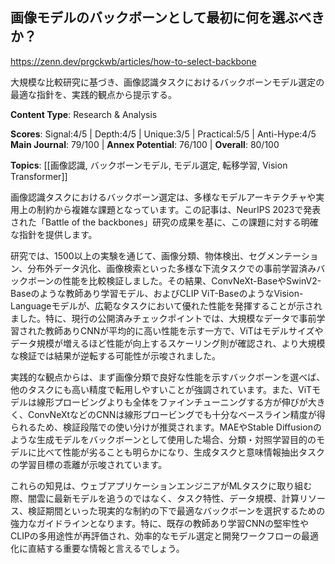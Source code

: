 ## 画像モデルのバックボーンとして最初に何を選ぶべきか？

https://zenn.dev/prgckwb/articles/how-to-select-backbone

大規模な比較研究に基づき、画像認識タスクにおけるバックボーンモデル選定の最適な指針を、実践的観点から提示する。

**Content Type**: Research & Analysis

**Scores**: Signal:4/5 | Depth:4/5 | Unique:3/5 | Practical:5/5 | Anti-Hype:4/5
**Main Journal**: 79/100 | **Annex Potential**: 76/100 | **Overall**: 80/100

**Topics**: [[画像認識, バックボーンモデル, モデル選定, 転移学習, Vision Transformer]]

画像認識タスクにおけるバックボーン選定は、多様なモデルアーキテクチャや実用上の制約から複雑な課題となっています。この記事は、NeurIPS 2023で発表された「Battle of the backbones」研究の成果を基に、この課題に対する明確な指針を提供します。

研究では、1500以上の実験を通じて、画像分類、物体検出、セグメンテーション、分布外データ汎化、画像検索といった多様な下流タスクでの事前学習済みバックボーンの性能を比較検証しました。その結果、ConvNeXt-BaseやSwinV2-Baseのような教師あり学習モデル、およびCLIP ViT-BaseのようなVision-Languageモデルが、広範なタスクにおいて優れた性能を発揮することが示されました。特に、現行の公開済みチェックポイントでは、大規模なデータで事前学習された教師ありCNNが平均的に高い性能を示す一方で、ViTはモデルサイズやデータ規模が増えるほど性能が向上するスケーリング則が確認され、より大規模な検証では結果が逆転する可能性が示唆されました。

実践的な観点からは、まず画像分類で良好な性能を示すバックボーンを選べば、他のタスクにも高い精度で転用しやすいことが強調されています。また、ViTモデルは線形プロービングよりも全体をファインチューニングする方が伸びが大きく、ConvNeXtなどのCNNは線形プロービングでも十分なベースライン精度が得られるため、検証段階での使い分けが推奨されます。MAEやStable Diffusionのような生成モデルをバックボーンとして使用した場合、分類・対照学習目的のモデルに比べて性能が劣ることも明らかになり、生成タスクと意味情報抽出タスクの学習目標の乖離が示唆されています。

これらの知見は、ウェブアプリケーションエンジニアがMLタスクに取り組む際、闇雲に最新モデルを追うのではなく、タスク特性、データ規模、計算リソース、検証期間といった現実的な制約の下で最適なバックボーンを選択するための強力なガイドラインとなります。特に、既存の教師あり学習CNNの堅牢性やCLIPの多用途性が再評価され、効率的なモデル選定と開発ワークフローの最適化に直結する重要な情報と言えるでしょう。